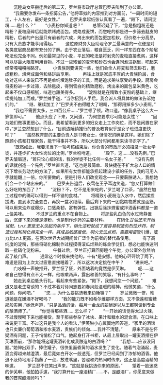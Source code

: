 　　沉睡岛女巫搬迁后的第二天，罗兰将市政厅总管巴罗夫叫到了办公室。
　　“我需要你发布一条招募公告，”他将草拟的内容推到对方面前，“一周时间的短工，十人左右，最好是女性。”
　　巴罗夫拿起纸张认真看了一遍，“殿下，请问淀粉……是什么？”
　　“小麦粉你知道吧？”
　　总管迟疑了下，“您是指粗粉还是精粉？麦粒磨碎后就能烘烤成面包，或烙成麦饼，而您吃的都是进一步筛去麸皮的精粉，后者的产出量只有前者的六成，烤出来的面包更加松软，但价格十分高昂，只有大贵族才能享用得起。”
　　这位原财务大臣助理令罗兰最满意的一点便是对各类底层商品都有充分的了解。由于农业落后，粮食匮乏，同一样东西在各个阶层吃法也完全不同。例如最常见的小麦，平民的吃法是将剥壳的麦粒直接煮粥，这样可以尽最大限度利用食物，不过一些残留的麦壳和砂石也会连同煮进锅里，吃起来经常嘎嘣嘎嘣硌牙。
　　小贵族则要讲究一些，他们会命人将麦粒筛去砂石，磨成粗粉，烘烤成面包和烙饼后享用。
　　再往上就是家底丰厚的大贵族阶层，食物对这些人来说已不再是单纯填饱肚子的工具，而是追求美味享受的手段。厨房会将麦粉进一步过筛，去除麸皮，得到雪白的精致磨粉，烤出来的面包呈米黄色，吃起来不仅口感细腻，味道也甜美得多。
　　“淀粉就是在精致小麦粉的基础上，继续提纯加工而成，”罗兰摊手道，“当你招到人手后，我会派人将具体的做法告诉她们的。”
　　“继、继续加工？”巴罗夫不由得瞪大了眼睛，“那得用掉多少小麦啊。”
　　“我也不需要太多，三四百公斤……”罗兰顿了顿，改口道，“像我桌子这么大一箩筐即可。”
　　他点头应了下来，又问道，“为何您要求尽可能是女性？”
　　“因为她们做事更细心。而且，我希望看到更多的妇女走上工作岗位，而不是闲置在家中，”罗兰忽然想到了什么，“目前边陲镇推行的普及教育似乎是女子班进度更快吧？”
　　“虽然教育部的主要负责人是书卷女士，但情况的确是这样。她们除了照顾小孩和打理家务，能干得事并不多，所以大部分时间都用来读书识字了。”
　　“既然如此，我要求当下一轮考核结束后，你负责的市政厅必须招录一批女学徒，并逐步扩大女性岗位的比例，”罗兰吩咐道。
　　“殿下，这……没有先例，”巴罗夫皱眉道，“若只论心细的话，我的学徒不比任何一名女子差。”
　　“没有先例的话就创造一个先例，”罗兰直言道，“这也是最简单、最快捷在不扩大总人口的情况下增长劳动力的方法了，如果所有女性都能承担起建设小镇的任务，我的可用人手就能翻上一倍。你所要做的，便是引导人们改变观念――只要薪酬诱人，我想她们会一个个站出来的。”
　　巴罗夫告退后，夜莺在王子耳边笑道，“您又打算做什么好吃的东西了？”
　　“淀粉？不，它不是用来吃的，”罗兰喝了口茶，“虽然在加工过程中的确可以得到一样不错的食材。”
　　将精致小麦粉泡入水中，然后揉捏搓洗，直到水完全变白，再换一盆水继续。最后剩下来的一团黏糊物质就是面筋，可以用来油炸或爆炒，口感柔韧，富有弹性。出锅后涂抹蜂蜜或拌洒香料都是一道上佳美味。
　　不过罗兰的重点不在食物上。
　　将那些乳白色的水过筛静置后，沉淀下来的便是淀粉，也是制作炸药的主要材料。
　　在硝化*甘油还未开始试配，t.n.t.更是无从说起的条件下，硝化淀粉就成了最容易制造的烈性炸药，制造过程和硝化棉完全一样。其成品敏感度低，明火无法点燃，需要用雷*管引爆，威力比t.n.t.更高，在两次世界大战期间曾广泛作为前者的替代品使用。
　　有了高纯度的淀粉，那些将硝化棉制作过程摸得滚瓜烂熟的炼金学徒们，想必也能快速制取一批硝化淀粉来。
　　午餐过后，罗兰正打算回房睡个午觉，办公室外忽然响起了敲门声。
　　通常这个时候来找他的，十有*是安娜。他的心砰砰跳了两下，难道是因为上次太过疲惫直接睡着了，所以这次决定挑在中午？
　　“进来吧。”
　　门吱呀一声被推开，罗兰怔了怔，外面站着的竟然是伊芙琳。
　　呃……这和自己想得有点不太一样，他咳嗽两声，露出和善的笑容，“有什么事吗？”
　　她走到桌边低头行礼，看起来有些紧张，“殿下，我想问您一个问题。”
　　难道又是老生常谈的？不过本着对待同志要如春风般温暖的精神，他微笑道，“什么问题，你问吧。”
　　“您……为什么要挑选我来边陲镇？”
　　罗兰微微一愣，难道她是在嫌酒不好喝吗？
　　“我的能力既不如希尔维那样方面，又不像莲和蜜糖那般实用，”她低声道，“只是品酒的话，每月一金龙的薪酬足以从王都聘请到专业的酿酒师了。”
　　“你觉得那些酒……怎么样？”
　　“一开始的话觉得太过火辣，不过慢慢喝下来也能接受，至于那些参杂了冰块、果汁和糖水的混合酒，在口味上来说更丰富。不过这只是我个人的看法，”伊芙琳小心翼翼地回答道，“家里的酒馆也只卖廉价葡萄酒和掺水麦酒，贵族们的倾向……我并不清楚。”
　　原来不是在怀疑酒有问题，王子悄悄松了口气。他起身打开书柜，从最上层取出一罐麦酒摆在伊芙琳面前，“那你能将这罐麦酒转化成我酿造的白酒吗？”
　　“我想……应该没问题。”她伸出双手，捧住罐子，很快里面昏黄的酒水发生了变化。随着气泡涌起，麦酒变得越来越澄清，最后竟如白开水一般透亮，但罗兰已经闻到了浓郁的酒香。他迫不及待地用手指蘸了一点，放进嘴里，苦涩和灼热同时传来，这正是高度酒精的味道。
　　罗兰忍不住笑出声来，“这就是我挑选你来的原因。”
　　望着一脸迷惑的伊芙琳，他拍拍手道，“我打算开设一座酒精厂……不，是酿酒厂，你愿意来做我的首席酿酒师吗？”